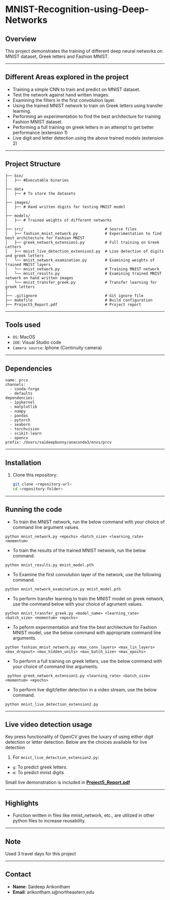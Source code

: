 # MNIST-Recognition-using-Deep-Networks

## Overview
This project demonstrates the training of different deep neural networks on MNIST dataset, Greek letters and Fashion MNIST.

---

## Different Areas explored in the project
- Training a simple CNN to train and predict on MNIST dataset.
- Test the network against hand written images.
- Examining the filters in the first convolution layer.
- Using the trained MNIST network to train on Greek letters using transfer learning.
- Performing an experimentation to find the best architecture for training Fashion MNIST dataset.
- Performing a full training on greek letters in an attempt to get better performance (extension 1)
- Live digit and letter detection using the above trained models (extension 2)

---

## Project Structure

```
├── bin/
│   ├── #Executable binaries
│
├── data
│   ├── # To store the datasets
│
├── images/                                
│   ├── # Hand written digits for testing MNIST model
│
├── models/
│   ├── # Trained weights of different networks
│
├── src/                                    # Source files
│   ├── fashion_mnist_network.py            # Experimentation to find best architecture for Fashion MNIST
│   ├── greek_network_extension1.py         # Full training on Greek Letters
│   ├── mnist_live_detection_extension2.py  # Live detection of digits and greek letters
│   └── mnist_network_examination.py        # Examining weights of trained MNIST layers
│   └── mnist_network.py                    # Training MNIST network
│   └── mnist_results.py                    # Examining trained MNIST network on hand written images
│   └── mnist_transfer_greek.py             # Transfer learning for greek letters
│
├── .gitignore                              # Git ignore file
├── makefile                                # Build configuration
├── Project5_Report.pdf                     # Project report
```

---

## Tools used
- `OS`: MacOS
- `IDE`: Visual Studio code
- `Camera source`: Iphone (Continuity camera)

---

## Dependencies

```
name: prcv
channels:
  - conda-forge
  - defaults
dependencies:
  - ipykernel
  - matplotlib
  - numpy
  - pandas
  - pytorch
  - seaborn
  - torchvision
  - scikit-learn
  - opencv
prefix: /Users/saideepbunny/anaconda3/envs/prcv
```


---

## Installation

1. Clone this repository:
   ```bash
   git clone <repository-url>
   cd <repository-folder>
   ```

---

## Running the code

- To train the MNIST network, run the below command with your choice of command line argument values.

```
python mnist_network.py <epochs> <batch_size> <learning_rate> <momentum>
```

- To train the results of the trained MNIST network, run the below command.

```
python mnist_results.py mnist_model.pth
```

- To Examine the first convolution layer of the network, use the following command.

```
python mnist_network_examination.py mnist_model.pth
```

- To perform transfer learning to train the MNIST model on greek network, use the command below with your choice of agrument values.

```
python mnist_transfer_greek.py <model_name> <learning_rate> <batch_size> <momentum> <epochs>
```

- To peform experimentation and fine the best architecture for Fashion MNIST model, use the below command with appropriate command line arguments.

```
python fashion_mnist_network.py <max_conv_layers> <max_lin_layers> <max_dropout> <max_hidden_units> <max_batch_size> <max_epochs>
```

- To perform a full training on greek letters, use the below command with your choice of command line arguments.

```
 python greek_network_extension1.py <learning_rate> <batch_size> <momentum> <epochs>
```

- To perform live digit/letter detection in a video stream, use the below command.

```
python mnist_live_detection_extension2.py
```

---

## Live video detection usage

Key press functionality of OpenCV gives the luxary of using either digit detection or letter detection. Below are the choices available for live detection

1. For `mnist_live_detection_extension2.py`:

- `g`: To predict greek letters.
- `m`: To predict mnist digits

Small live demonstration is included in **[Project5_Report.pdf](https://github.com/saideep-arikontham/MNIST-Recognition-using-Deep-Networks/blob/main/Project5_Report.pdf)**



---

## Highlights
- Function written in files like mnist_network, etc., are utilized in other python files to increase reusability.

---

## Note

Used 3 travel days for this project

---

## Contact
- **Name**: Saideep Arikontham
- **Email**: arikontham.s@northeastern,edu